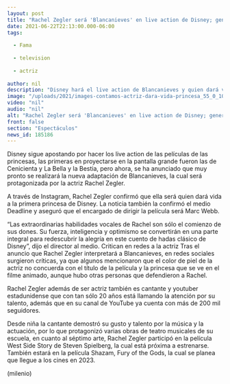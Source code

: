```yaml
---
layout: post
title: "Rachel Zegler será 'Blancanieves' en live action de Disney; genera críticas"
date: 2021-06-22T22:13:00.000-06:00
tags:
  
  - Fama
  
  - television
  
  - actriz
  
author: nil
description: "Disney hará el live action de Blancanieves y quien dará vida a la princesa es Rachel Zegler, sin embargo, esta noticia desató polémica en redes."
image: "/uploads/2021/images-contamos-actriz-dara-vida-princesa_55_0_1045_650.jpg"
video: "nil"
audio: "nil"
alt: "Rachel Zegler será 'Blancanieves' en live action de Disney; genera críticas"
front: false
section: "Espectáculos"
news_id: 185186
---
```


Disney sigue apostando por hacer los live action de las películas de las princesas, las primeras en proyectarse en la pantalla grande fueron las de Cenicienta y La Bella y la Bestia, pero ahora, se ha anunciado que muy pronto se realizará la nueva adaptación de Blancanieves, la cual será protagonizada por la actriz Rachel Zegler. 

A través de Instagram, Rachel Zegler confirmó que ella será quien dará vida a la primera princesa de Disney. La noticia también la confirmó el medio Deadline y aseguró que el encargado de dirigir la película será Marc Webb. 

“Las extraordinarias habilidades vocales de Rachel son sólo el comienzo de sus dones. Su fuerza, inteligencia y optimismo se convertirán en una parte integral para redescubrir la alegría en este cuento de hadas clásico de Disney”, dijo el director al medio. Critican en redes a la actriz  Tras el anuncio que Rachel Zegler interpretará a Blancanieves, en redes sociales surgieron críticas, ya que algunos mencionaron que el color de piel de la actriz no concuerda con el título de la película y la princesa que se ve en el filme animado, aunque hubo otras personas que defendieron a Rachel.

Rachel Zegler además de ser actriz también es cantante y youtuber estadunidense que con tan sólo 20 años está llamando la atención por su talento, además que en su canal de YouTube ya cuenta con más de 200 mil seguidores.

Desde niña la cantante demostró su gusto y talento por la música y la actuación, por lo que protagonizó varias obras de teatro musicales de su escuela, en cuanto al séptimo arte, Rachel Zegler participó en la película West Side Story de Steven Spielberg, la cual está próxima a estrenarse. También estará en la película Shazam, Fury of the Gods, la cual se planea que llegue a los cines en 2023. 

(milenio)